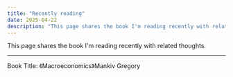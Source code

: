 ```yaml
---
title: "Recently reading"
date: 2025-04-22
description: "This page shares the book I'm reading recently with related thoughts."
---
```


This page shares the book I'm reading recently with related thoughts.

---

Book Title: 《Macroeconomics》Mankiv Gregory

